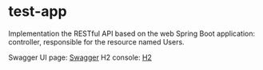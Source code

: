 # test-app
Implementation the RESTful API based on the web Spring Boot application: 
controller, responsible for the resource named Users.

Swagger UI page: [Swagger](http://localhost:8080/swagger-ui/index.html)
H2 console: [H2]((http://localhost:8080/h2-console))